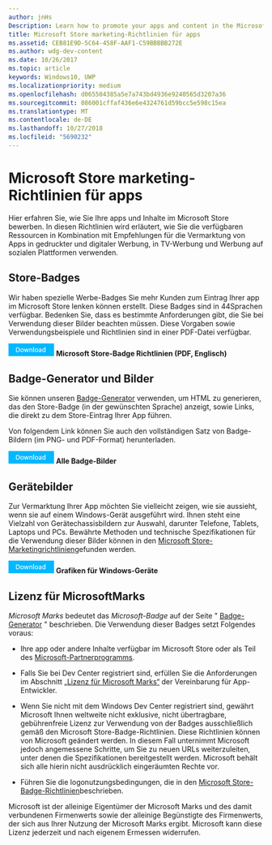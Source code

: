 ```yaml
---
author: jnHs
Description: Learn how to promote your apps and content in the Microsoft Store. These guidelines cover how to use the assets that are available to you, along with recommendations for promoting your apps in print, TV, social media and digital advertising.
title: Microsoft Store marketing-Richtlinien für apps
ms.assetid: CEB81E9D-5C64-458F-AAF1-C59BBBBB272E
ms.author: wdg-dev-content
ms.date: 10/26/2017
ms.topic: article
keywords: Windows10, UWP
ms.localizationpriority: medium
ms.openlocfilehash: d065504385a5e7a743bd4936e9240565d3207a36
ms.sourcegitcommit: 086001cffaf436e6e4324761d59bcc5e598c15ea
ms.translationtype: MT
ms.contentlocale: de-DE
ms.lasthandoff: 10/27/2018
ms.locfileid: "5690232"
---
```

# <a name="microsoft-store-marketing-guidelines-for-apps"></a>Microsoft Store marketing-Richtlinien für apps

Hier erfahren Sie, wie Sie Ihre apps und Inhalte im Microsoft Store bewerben. In diesen Richtlinien wird erläutert, wie Sie die verfügbaren Ressourcen in Kombination mit Empfehlungen für die Vermarktung von Apps in gedruckter und digitaler Werbung, in TV-Werbung und Werbung auf sozialen Plattformen verwenden.

## <a name="store-badges"></a>Store-Badges

Wir haben spezielle Werbe-Badges Sie mehr Kunden zum Eintrag Ihrer app im Microsoft Store lenken können erstellt. Diese Badges sind in 44Sprachen verfügbar. Bedenken Sie, dass es bestimmte Anforderungen gibt, die Sie bei Verwendung dieser Bilder beachten müssen. Diese Vorgaben sowie Verwendungsbeispiele und Richtlinien sind in einer PDF-Datei verfügbar.

[ ![Schaltfläche "herunterladen"](images/downloadbutton.png)](http://go.microsoft.com/fwlink/p/?LinkId=529769) **Microsoft Store-Badge Richtlinien (PDF, Englisch)**


## <a name="badge-generator-and-images"></a>Badge-Generator und Bilder

Sie können unseren [Badge-Generator](http://go.microsoft.com/fwlink/p/?LinkID=534236) verwenden, um HTML zu generieren, das den Store-Badge (in der gewünschten Sprache) anzeigt, sowie Links, die direkt zu dem Store-Eintrag Ihrer App führen.

Von folgendem Link können Sie auch den vollständigen Satz von Badge-Bildern (im PNG- und PDF-Format) herunterladen.

[![Schaltfläche „Herunterladen“](images/downloadbutton.png)](http://go.microsoft.com/fwlink/p/?LinkId=529771) **Alle Badge-Bilder**


## <a name="device-images"></a>Gerätebilder

Zur Vermarktung Ihrer App möchten Sie vielleicht zeigen, wie sie aussieht, wenn sie auf einem Windows-Gerät ausgeführt wird. Ihnen steht eine Vielzahl von Gerätechassisbildern zur Auswahl, darunter Telefone, Tablets, Laptops und PCs. Bewährte Methoden und technische Spezifikationen für die Verwendung dieser Bilder können in den [Microsoft Store-Marketingrichtlinien](http://go.microsoft.com/fwlink/p/?LinkId=529769)gefunden werden.

[ ![Schaltfläche "herunterladen"](images/downloadbutton.png)](https://go.microsoft.com/fwlink/p/?LinkId=533057) **Grafiken für Windows-Geräte**

## <a name="license-to-microsoft-marks"></a>Lizenz für MicrosoftMarks

*Microsoft Marks* bedeutet das *Microsoft-Badge* auf der Seite " [Badge-Generator](http://go.microsoft.com/fwlink/p/?LinkID=534236) " beschrieben. Die Verwendung dieser Badges setzt Folgendes voraus:

-   Ihre app oder andere Inhalte verfügbar im Microsoft Store oder als Teil des [Microsoft-Partnerprogramms](http://go.microsoft.com/fwlink/p/?LinkId=624463).

-   Falls Sie bei Dev Center registriert sind, erfüllen Sie die Anforderungen im Abschnitt [„Lizenz für Microsoft Marks“](https://docs.microsoft.com/legal/windows/agreements/app-developer-agreement#license_to_mark) der Vereinbarung für App-Entwickler.

-   Wenn Sie nicht mit dem Windows Dev Center registriert sind, gewährt Microsoft Ihnen weltweite nicht exklusive, nicht übertragbare, gebührenfreie Lizenz zur Verwendung von der Badges ausschließlich gemäß den Microsoft Store-Badge-Richtlinien. Diese Richtlinien können von Microsoft geändert werden. In diesem Fall unternimmt Microsoft jedoch angemessene Schritte, um Sie zu neuen URLs weiterzuleiten, unter denen die Spezifikationen bereitgestellt werden. Microsoft behält sich alle hierin nicht ausdrücklich eingeräumten Rechte vor.

-   Führen Sie die logonutzungsbedingungen, die in den [Microsoft Store-Badge-Richtlinien](http://go.microsoft.com/fwlink/p/?LinkId=529769)beschrieben.

Microsoft ist der alleinige Eigentümer der Microsoft Marks und des damit verbundenen Firmenwerts sowie der alleinige Begünstigte des Firmenwerts, der sich aus Ihrer Nutzung der Microsoft Marks ergibt. Microsoft kann diese Lizenz jederzeit und nach eigenem Ermessen widerrufen.

 

 




